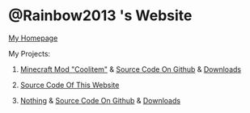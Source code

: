 # @Rainbow2013 's Website

[My Homepage](https://github.com/rainbow2013)

My Projects:

1. [Minecraft Mod "Coolitem"](/projects/coolitem.md) & [Source Code On Github](https://github.com/rainbow2013/coolitem) & [Downloads](/downloads/coolitem.md)

2. [Source Code Of This Website](https://github.com/rainbow2013/rainbow2013.github.io)

3. [Nothing](https://www.youtube.com/watch?v=dQw4w9WgXcQ) & [Source Code On Github](https://www.youtube.com/watch?v=dQw4w9WgXcQ) & [Downloads](https://www.youtube.com/watch?v=dQw4w9WgXcQ) <!-- Fuck -->
